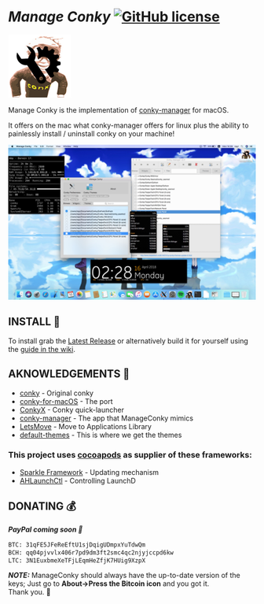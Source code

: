 # ***Manage Conky*** [![GitHub license](https://img.shields.io/badge/license-MIT-lightgrey.svg)](https://raw.githubusercontent.com/Conky-for-macOS/Manage-Conky/master/LICENSE)

![icon](ManageConkyLogo.png)

Manage Conky is the implementation of [conky-manager](https://github.com/teejee2008/conky-manager) for macOS.

It offers on the mac what conky-manager offers for linux plus the ability to painlessly install / uninstall conky on your machine!

![preview](preview.jpeg)

## INSTALL 💾

To install grab the [Latest Release](https://github.com/Conky-for-macOS/Manage-Conky/releases/latest) or alternatively build it for yourself using the [guide in the wiki](https://github.com/Conky-for-macOS/Manage-Conky/wiki/Build).

## AKNOWLEDGEMENTS 📖

- [conky](https://github.com/brndnmtthws/conky) - Original conky
- [conky-for-macOS](https://github.com/Conky-for-macOS/conky-for-macOS) - The port
- [ConkyX](https://github.com/Conky-for-macOS/ConkyX) - Conky quick-launcher
- [conky-manager](https://github.com/teejee2008/conky-manager) - The app that ManageConky mimics
- [LetsMove](https://github.com/potionfactory/LetsMove) - Move to Applications Library
- [default-themes](https://github.com/Conky-for-macOS/default-themes) - This is where we get the themes

### This project uses [cocoapods](https://cocoapods.org/) as supplier of these frameworks:
- [Sparkle Framework](https://sparkle-project.org) - Updating mechanism
- [AHLaunchCtl](https://github.com/eahrold/AHLaunchCtl) - Controlling LaunchD

## DONATING 💰

***PayPal coming soon 👊***

```
BTC: 31qFE5JFeReEftU1sjDqigUDmpxYuTdwQm
BCH: qq04pjvvlx406r7pd9dm3ft2smc4qc2njyjccpd6kw
LTC: 3N1EuxbmeXeTFjLEqmHeZfjK7HUig9XzpX
```

***NOTE:*** ManageConky should always have the up-to-date version of the keys; Just go to **About->Press the Bitcoin icon** and you got it. <br>
Thank you. :beers:
